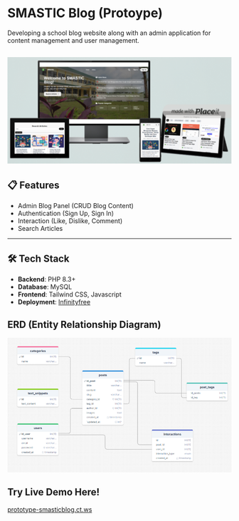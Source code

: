 # SMASTIC Blog (Protoype)

Developing a school blog website along with an admin application for content management and user management.

![mockup](img/blog_mockup.png)
---

## 📋 Features
- Admin Blog Panel (CRUD Blog Content)
- Authentication (Sign Up, Sign In)
- Interaction (Like, Dislike, Comment)
- Search Articles

---

## 🛠️ Tech Stack
- **Backend**: PHP 8.3+
- **Database**: MySQL
- **Frontend**: Tailwind CSS, Javascript
- **Deployment**: [Infinityfree](https://www.infinityfree.com/)

## ERD (Entity Relationship Diagram)
![ERD](img/erd_smastic_blog.png)



## Try Live Demo Here!
[prototype-smasticblog.ct.ws](https://prototype-smasticblog.ct.ws/index.php)

